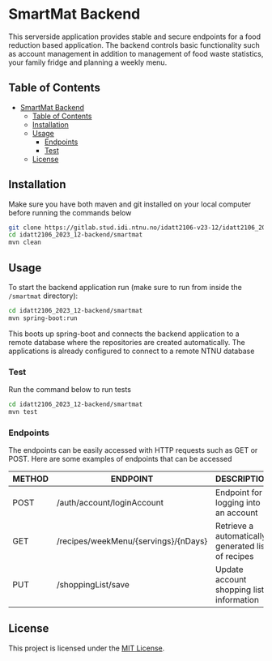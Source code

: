 # SmartMat Backend

This serverside application provides stable and secure endpoints for a food reduction based application. The backend controls basic functionality such as account management in addition to management of food waste statistics, your family fridge and planning a weekly menu.

## Table of Contents

- [SmartMat Backend](#project-title)
  - [Table of Contents](#table-of-contents)
  - [Installation](#installation)
  - [Usage](#usage)
    - [Endpoints](#endpoints)
    - [Test](#test)
  - [License](#license)

## Installation
Make sure you have both maven and git installed on your local computer before running the commands below

```bash
git clone https://gitlab.stud.idi.ntnu.no/idatt2106-v23-12/idatt2106_2023_12-backend.git
cd idatt2106_2023_12-backend/smartmat
mvn clean
```

## Usage

To start the backend application run (make sure to run from inside the `/smartmat` directory):
```bash
cd idatt2106_2023_12-backend/smartmat
mvn spring-boot:run
```

This boots up spring-boot and connects the backend application to a remote database where the repositories are created automatically. The applications is already configured to connect to a remote NTNU database

### Test
Run the command below to run tests
```bash
cd idatt2106_2023_12-backend/smartmat
mvn test
```


### Endpoints

The endpoints can be easily accessed with HTTP requests such as GET or POST. Here are some examples of endpoints that can be accessed

| METHOD | ENDPOINT                             | DESCRIPTION                                        |
|--------|--------------------------------------|----------------------------------------------------|
| POST   | /auth/account/loginAccount           | Endpoint for logging into an account               |
| GET    | /recipes/weekMenu/{servings}/{nDays} | Retrieve a automatically generated list of recipes |
| PUT    | /shoppingList/save                   | Update account shopping list information           |



## License

This project is licensed under the [MIT License](LICENSE).



